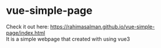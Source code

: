 # vue-simple-page
Check it out here: https://rahimasalman.github.io/vue-simple-page/index.html <br>
It is a simple webpage that created with using vue3 
